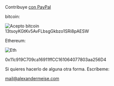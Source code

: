 Contribuye [con PayPal](https://www.paypal.me/MeiseVillar)  
  
bitcoin:
  
![Acepto bitcoin](https://blockchain.info/es/qr?data=13tsoyKGtKv5AvFLbsgGkbzo1SRi8pAESW&size=200)  
13tsoyKGtKv5AvFLbsgGkbzo1SRi8pAESW

Ethereum: 

![Eth](http://www.alexandermeise.com/eth.jpg)

0x11c919C709ca16911ffCC161064077803aa256D4

Si quieres hacerlo de alguna otra forma. Escríbeme:

mail@alexandermeise.com
